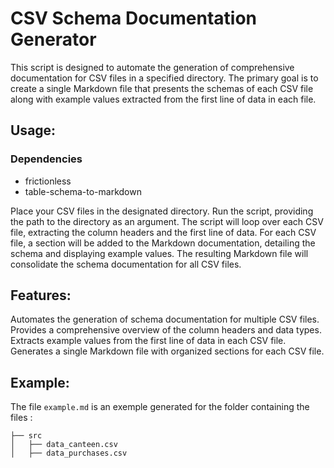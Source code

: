 # CSV Schema Documentation Generator

This script is designed to automate the generation of comprehensive documentation for CSV files in a specified directory. The primary goal is to create a single Markdown file that presents the schemas of each CSV file along with example values extracted from the first line of data in each file.

## Usage:

### Dependencies
* frictionless
* table-schema-to-markdown

Place your CSV files in the designated directory.
Run the script, providing the path to the directory as an argument.
The script will loop over each CSV file, extracting the column headers and the first line of data.
For each CSV file, a section will be added to the Markdown documentation, detailing the schema and displaying example values.
The resulting Markdown file will consolidate the schema documentation for all CSV files.

## Features:

Automates the generation of schema documentation for multiple CSV files.
Provides a comprehensive overview of the column headers and data types.
Extracts example values from the first line of data in each CSV file.
Generates a single Markdown file with organized sections for each CSV file.

## Example:

The file `example.md` is an exemple generated for the folder containing the files :
```
├── src
│   ├── data_canteen.csv
│   ├── data_purchases.csv
```




